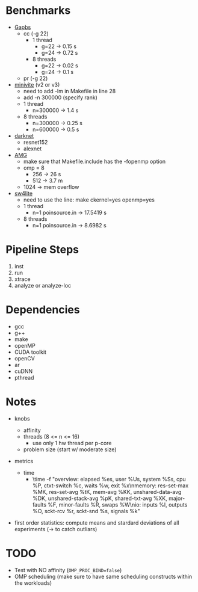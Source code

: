 # Benchmarks

- [Gapbs](https://github.com/sbeamer/gapbs)
	- cc (-g 22)
        - 1 thread
            - g=22 -> 0.15 s
            - g=24 -> 0.72 s
        - 8 threads
            - g=22 -> 0.02 s
            - g=24 -> 0.1 s
	- pr (-g 22)
- [minivite](https://gitlab.pnnl.gov/perf-lab/minivite-x) (v2 or v3)
    - need to add -lm in Makefile in line 28
	- add -n 300000 (specify rank)
    - 1 thread
        - n=300000 -> 1.4 s
    - 8 threads
        - n=300000 -> 0.25 s
        - n=600000 -> 0.5 s
- [darknet](https://github.com/pjreddie/darknet)
	- resnet152
	- alexnet
- [AMG](https://github.com/LLNL/AMG)
    - make sure that Makefile.include has the -fopenmp option
    - omp = 8
        - 256 -> 26 s
        - 512 -> 3.7 m
    - 1024 -> mem overflow
- [sw4lite](https://github.com/geodynamics/sw4lite)
    - need to use the line: make ckernel=yes openmp=yes
    - 1 thread
        - n=1 poinsource.in -> 17.5419 s
    - 8 threads
        - n=1 poinsource.in -> 8.6982 s

# Pipeline Steps

1. inst
2. run
3. xtrace
4. analyze or analyze-loc

# Dependencies

- gcc
- g++
- make
- openMP
- CUDA toolkit
- openCV
- ar
- cuDNN
- pthread

# Notes

- knobs
    - affinity
    - threads (8 <= n <= 16)
        - use only 1 hw thread per p-core
    - problem size (start w/ moderate size)

- metrics
    - time
        - \time -f "overview: elapsed %es, user %Us, system %Ss, cpu %P, ctxt-switch %c, waits %w, exit %x\nmemory: res-set-max %MK, res-set-avg %tK, mem-avg %KK, unshared-data-avg %DK, unshared-stack-avg %pK, shared-txt-avg %XK, major-faults %F, minor-faults %R, swaps %W\nio: inputs %I, outputs %O, sckt-rcv %r, sckt-snd %s, signals %k"

- first order statistics: compute means and stardard deviations of all experiments (-> to catch outliars)

# TODO

- Test with NO affinity (`OMP_PROC_BIND=false`)
- OMP scheduling (make sure to have same scheduling constructs within the workloads)